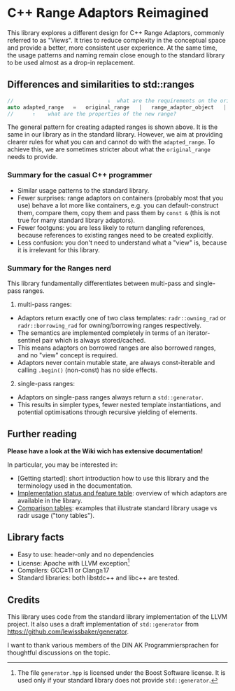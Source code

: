 # C++ 𝗥ange 𝗔𝐝aptors 𝗥eimagined

This library explores a different design for C++ Range Adaptors, commonly referred to as "Views". It tries to reduce complexity in the conceptual space and provide a better, more consistent user experience.
At the same time, the usage patterns and naming remain close enough to the standard library to be used almost as a drop-in replacement.

## Differences and similarities to std::ranges

```cpp
//                              ↓  what are the requirements on the original range?
auto adapted_range   =   original_range   |   range_adaptor_object   |   second_range_adaptor_object;
//      ↑    what are the properties of the new range?
```

The general pattern for creating adapted ranges is shown above. It is the same in our library as in the standard library.
However, we aim at providing clearer rules for what you can and cannot do with the `adapted_range`.
To achieve this, we are sometimes stricter about what the `original_range` needs to provide.


### Summary for the casual C++ programmer

* Similar usage patterns to the standard library.
* Fewer surprises: range adaptors on containers (probably most that you use) behave a lot more like containers, e.g. you can default-construct them, compare them, copy them and pass them by `const &` (this is not true for many standard library adaptors).
* Fewer footguns: you are less likely to return dangling references, because references to existing ranges need to be created explicitly.
* Less confusion: you don't need to understand what a "view" is, because it is irrelevant for this library.

### Summary for the Ranges nerd

This library fundamentally differentiates between multi-pass and single-pass ranges.

1. multi-pass ranges:
  * Adaptors return exactly one of two class templates: `radr::owning_rad` or `radr::borrowing_rad` for owning/borrowing ranges respectively.
  * The semantics are implemented completely in terms of an iterator-sentinel pair which is always stored/cached.
  * This means adaptors on borrowed ranges are also borrowed ranges, and no "view" concept is required.
  * Adaptors never contain mutable state, are always const-iterable and calling `.begin()` (non-const) has no side effects.
2. single-pass ranges:
  * Adaptors on single-pass ranges always return a `std::generator`.
  * This results in simpler types, fewer nested template instantiations, and potential optimisations through recursive yielding of elements.


## Further reading

**Please have a look at the Wiki wich has extensive documentation!**

In particular, you may be interested in:

* [Getting started]: short introduction how to use this library and the terminology used in the documentation.
* [Implementation status and feature table](./implementation_status_and_features.md): overview of which adaptors are available in the library.
* [Comparison tables](./comparison_tables.md): examples that illustrate standard library usage vs radr usage ("tony tables").


## Library facts

* Easy to use: header-only and no dependencies
* License: Apache with LLVM exception[^2]
* Compilers: GCC≥11 or Clang≥17
* Standard libraries: both libstdc++ and libc++ are tested.

[^2]: The file `generator.hpp` is licensed under the Boost Software license. It is used only if your standard library does not provide `std::generator`.

## Credits

This library uses code from the standard library implementation of the LLVM project. It also uses a draft implementation of `std::generator` from https://github.com/lewissbaker/generator.

I want to thank various members of the DIN AK Programmiersprachen for thoughtful discussions on the topic.


